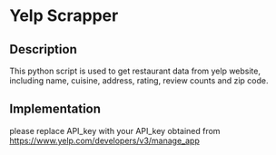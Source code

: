 # Yelp Scrapper

## Description
This python script is used to get restaurant data from yelp website, including name, cuisine, address, rating, review counts and zip code.

## Implementation
please replace API_key with your API_key obtained from https://www.yelp.com/developers/v3/manage_app